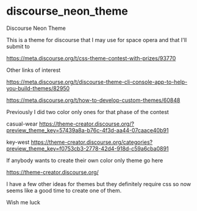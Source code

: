 # discourse_neon_theme
Discourse Neon Theme

This is a theme for discourse that I may use for space opera and that I'll submit to 

https://meta.discourse.org/t/css-theme-contest-with-prizes/93770

Other links of interest

https://meta.discourse.org/t/discourse-theme-cli-console-app-to-help-you-build-themes/82950

https://meta.discourse.org/t/how-to-develop-custom-themes/60848

Previously I did two color only ones for that phase of the contest

casual-wear
<https://theme-creator.discourse.org/?preview_theme_key=57439a8a-b76c-4f3d-aa44-07caace40b91>

key-west
<https://theme-creator.discourse.org/categories?preview_theme_key=f0753cb3-2778-42d4-918d-c59a6cba0891>

If anybody wants to create their own color only theme go here

https://theme-creator.discourse.org/

I have a few other ideas for themes but they definitely require css so now seems like a good time to create one of them.

Wish me luck
